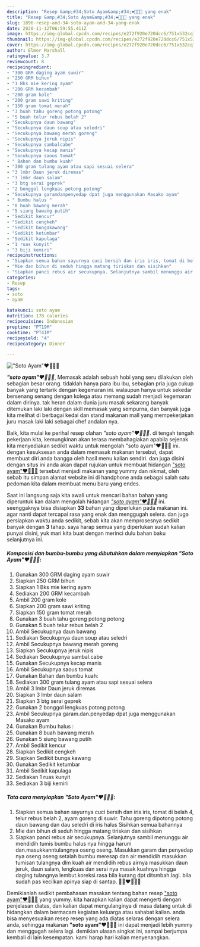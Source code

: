 ```yaml
---
description: "Resep &amp;#34;Soto Ayam&amp;#34;❤️👍🏼😘 yang enak"
title: "Resep &amp;#34;Soto Ayam&amp;#34;❤️👍🏼😘 yang enak"
slug: 1096-resep-and-34-soto-ayam-and-34-yang-enak
date: 2020-11-12T06:59:55.411Z
image: https://img-global.cpcdn.com/recipes/e272f920e720dcc6/751x532cq70/soto-ayam❤️👍🏼😘-foto-resep-utama.jpg
thumbnail: https://img-global.cpcdn.com/recipes/e272f920e720dcc6/751x532cq70/soto-ayam❤️👍🏼😘-foto-resep-utama.jpg
cover: https://img-global.cpcdn.com/recipes/e272f920e720dcc6/751x532cq70/soto-ayam❤️👍🏼😘-foto-resep-utama.jpg
author: Elmer Marshall
ratingvalue: 3.7
reviewcount: 8
recipeingredient:
- "300 GRM daging ayam suwir"
- "250 GRM bihun"
- "1 Bks mie kering ayam"
- "200 GRM kecambah"
- "200 gram kole"
- "200 gram sawi kriting"
- "150 gram tomat merah"
- "3 buah tahu goreng potong potong"
- "5 buah telur rebus belah 2"
- "Secukupnya daun bawang"
- "Secukupnya daun soup atau seledri"
- "Secukupnya bawang merah goreng"
- "Secukupnya jeruk nipis"
- "Secukupnya sambalcabe"
- "Secukupnya kecap manis"
- "Secukupnya saous tomat"
- " Bahan dan bumbu kuah"
- "300 gram tulang ayam atau sapi sesuai selera"
- "3 lmbr Daun jeruk diremas"
- "3 lmbr daun salam"
- "3 btg serai geprek"
- "2 bonggol lengkuas potong potong"
- "Secukupnya garamdanpenyedap dpat juga menggunakan Masako ayam"
- " Bumbu halus "
- "8 buah bawang merah"
- "5 siung bawang putih"
- "Sedikit kencur"
- "Sedikit cengkeh"
- "Sedikit bungakawang"
- "Sedikit ketumbar"
- "Sedikit kapulaga"
- "1 ruas kunyit"
- "3 biji kemiri"
recipeinstructions:
- "Siapkan semua bahan sayurnya cuci bersih dan iris iris, tomat di belah 4, telur rebus belah 2, ayam goreng di suwir. Tahu goreng dipotong potong daun bawang dan dau seledri di iris halus Sisihkan semua bahannya"
- "Mie dan bihun di seduh hingga matang tiriskan dan sisihkan"
- "Siapkan panci rebus air secukupnya. Selanjutnya sambil menunggu air mendidih tumis bumbu halus nya hingga harum dan.masukkanntulangnya oseng oseng. Masukkan garam dan penyedap nya oseng oseng setalah bumbu meresap dan air mendidih masukkan tumisan tulangnya dlm kuah air mendidih rebus airnya masukkan daun jeruk, daun salam, lengkuas dan serai nya masak kuahnya hingga daging tulangnya lembut.koreksi.rasa bila kurang dpt ditsmbah.lagi. bila sudah pas kecilkan apinya siap di santap. 🤭🤭❤️👍🏼😘"
categories:
- Resep
tags:
- soto
- ayam

katakunci: soto ayam 
nutrition: 178 calories
recipecuisine: Indonesian
preptime: "PT19M"
cooktime: "PT41M"
recipeyield: "4"
recipecategory: Dinner

---
```



![&#34;Soto Ayam&#34;❤️👍🏼😘](https://img-global.cpcdn.com/recipes/e272f920e720dcc6/751x532cq70/soto-ayam❤️👍🏼😘-foto-resep-utama.jpg)

<b><i>&#34;soto ayam&#34;❤️👍🏼😘</i></b>, Memasak adalah sebuah hobi yang seru dilakukan oleh sebagian besar orang. tidaklah hanya para ibu ibu, sebagian pria juga cukup banyak yang tertarik dengan kegemaran ini. walaupun hanya untuk sekedar bersenang senang dengan kolega atau memang sudah menjadi kegemaran dalam dirinya. tak heran dalam dunia juru masak sekarang banyak ditemukan laki laki dengan skill memasak yang sempurna, dan banyak juga kita melihat di berbagai kedai dan stand makanan mall yang mempekerjakan juru masak laki laki sebagai chef andalan nya.



Baik, kita mulai ke perihal resep olahan <i>&#34;soto ayam&#34;❤️👍🏼😘</i>. di tengah tengah pekerjaan kita, kemungkinan akan terasa membahagiakan apabila sejenak kita menyediakan sedikit waktu untuk mengolah &#34;soto ayam&#34;❤️👍🏼😘 ini. dengan kesuksesan anda dalam memasak makanan tersebut, dapat membuat diri anda bangga oleh hasil menu kalian sendiri. dan juga disini dengan situs ini anda akan dapat rujukan untuk membuat hidangan <u>&#34;soto ayam&#34;❤️👍🏼😘</u> tersebut menjadi makanan yang yummy dan nikmat, oleh sebab itu simpan alamat website ini di handphone anda sebagai salah satu pedoman kita dalam membuat menu baru yang endes.


Saat ini langsung saja kita awali untuk mencari bahan bahan yang diperuntuk kan dalam mengolah hidangan <u><i>&#34;soto ayam&#34;❤️👍🏼😘</i></u> ini. seenggaknya bisa disiapkan <b>33</b> bahan yang diperlukan pada makanan ini. agar nanti dapat tercapai rasa yang enak dan menggugah selera. dan juga persiapkan waktu anda sedikit, sebab kita akan memprosesnya sedikit banyak dengan <b>3</b> tahap. saya harap semua yang diperlukan sudah kalian punyai disini, yuk mari kita buat dengan merinci dulu bahan baku selanjutnya ini.

<!--inarticleads1-->

##### Komposisi dan bumbu-bumbu yang dibutuhkan dalam menyiapkan &#34;Soto Ayam&#34;❤️👍🏼😘:

1. Gunakan 300 GRM daging ayam suwir
1. Siapkan 250 GRM bihun
1. Siapkan 1 Bks mie kering ayam
1. Sediakan 200 GRM kecambah
1. Ambil 200 gram kole
1. Siapkan 200 gram sawi kriting
1. Siapkan 150 gram tomat merah
1. Gunakan 3 buah tahu goreng potong potong
1. Gunakan 5 buah telur rebus belah 2
1. Ambil Secukupnya daun bawang
1. Sediakan Secukupnya daun soup atau seledri
1. Ambil Secukupnya bawang merah goreng
1. Siapkan Secukupnya jeruk nipis
1. Sediakan Secukupnya sambal.cabe
1. Gunakan Secukupnya kecap manis
1. Ambil Secukupnya saous tomat
1. Gunakan  Bahan dan bumbu kuah:
1. Sediakan 300 gram tulang ayam atau sapi sesuai selera
1. Ambil 3 lmbr Daun jeruk diremas
1. Siapkan 3 lmbr daun salam
1. Siapkan 3 btg serai geprek
1. Gunakan 2 bonggol lengkuas potong potong
1. Ambil Secukupnya garam.dan.penyedap dpat juga menggunakan Masako ayam
1. Gunakan  Bumbu halus :
1. Gunakan 8 buah bawang merah
1. Gunakan 5 siung bawang putih
1. Ambil Sedikit kencur
1. Siapkan Sedikit cengkeh
1. Siapkan Sedikit bunga.kawang
1. Gunakan Sedikit ketumbar
1. Ambil Sedikit kapulaga
1. Sediakan 1 ruas kunyit
1. Sediakan 3 biji kemiri




<!--inarticleads2-->

##### Tata cara menyiapkan &#34;Soto Ayam&#34;❤️👍🏼😘:

1. Siapkan semua bahan sayurnya cuci bersih dan iris iris, tomat di belah 4, telur rebus belah 2, ayam goreng di suwir. Tahu goreng dipotong potong daun bawang dan dau seledri di iris halus Sisihkan semua bahannya
1. Mie dan bihun di seduh hingga matang tiriskan dan sisihkan
1. Siapkan panci rebus air secukupnya. Selanjutnya sambil menunggu air mendidih tumis bumbu halus nya hingga harum dan.masukkanntulangnya oseng oseng. Masukkan garam dan penyedap nya oseng oseng setalah bumbu meresap dan air mendidih masukkan tumisan tulangnya dlm kuah air mendidih rebus airnya masukkan daun jeruk, daun salam, lengkuas dan serai nya masak kuahnya hingga daging tulangnya lembut.koreksi.rasa bila kurang dpt ditsmbah.lagi. bila sudah pas kecilkan apinya siap di santap. 🤭🤭❤️👍🏼😘




Demikianlah sedikit pembahasan masakan tentang bahan resep <u>&#34;soto ayam&#34;❤️👍🏼😘</u> yang yummy. kita harapkan kalian dapat mengerti dengan penjelasan diatas, dan kalian dapat mengulanginya di masa datang untuk di hidangkan dalam bermacam kegiatan keluarga atau sahabat kalian. anda bisa menyesuaikan resep resep yang ada diatas selaras dengan selera anda, sehingga makanan <b>&#34;soto ayam&#34;❤️👍🏼😘</b> ini dapat menjadi lebih yummy dan menggugah selera lagi. demikian ulasan singkat ini, sampai berjumpa kembali di lain kesempatan. kami harap hari kalian menyenangkan.
